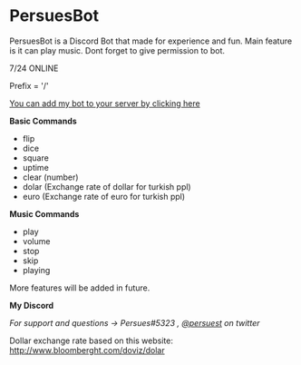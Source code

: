 # PersuesBot
PersuesBot is a Discord Bot that made for experience and fun.
Main feature is it can play music.
Dont forget to give permission to bot.

7/24 ONLINE

Prefix = '/'

[You can add my bot to your server by clicking here](https://discordapp.com/api/oauth2/authorize?client_id=440163732383989761&permissions=0&scope=bot)




**Basic Commands**
- flip     
- dice          
- square        
- uptime
- clear (number)
- dolar (Exchange rate of dollar for turkish ppl) 
- euro (Exchange rate of euro for turkish ppl)

**Music Commands**
- play
- volume
- stop
- skip
- playing

More features will be added in future.

**My Discord**

*For support and questions -> Persues#5323 , [@persuest](https://twitter.com/Persuest) on twitter*
 
Dollar exchange rate based on this website: http://www.bloomberght.com/doviz/dolar
